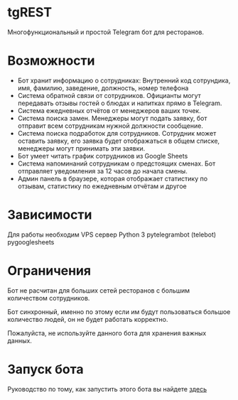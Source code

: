 # tgREST
Многофункциональный и простой Telegram бот для ресторанов.


# Возможности

- Бот хранит информацию о сотрудниках: Внутренний код сотрундика, имя, фамилию, заведение, должность, номер телефона
- Система обратной связи от сотрудников. Официанты могут передавать отзывы гостей о блюдах и напитках прямо в Telegram.
- Система ежедневных отчётов от менеджеров ваших точек.
- Система поиска замен. Менеджеры могут подать заявку, бот отправит всем сотрудникам нужной должности сообщение.
- Система поиска подработок для сотрудников. Сотрудник может оставить заявку, его заявка будет отображаться в общем списке, менеджеры могут принимать эти заявки.
- Бот умеет читать график сотрудников из Google Sheets
- Система напоминаний сотрудникам о предстоящих сменах. Бот отправляет уведомления за 12 часов до начала смены.
- Админ панель в браузере, которая отображает статистику по отзывам, статистику по ежедневным отчётам и другое

# Зависимости

Для работы необходим VPS сервер
Python 3
pytelegrambot (telebot)
pygooglesheets


# Ограничения

Бот не расчитан для больших сетей ресторанов с большим количеством сотрудников.

Бот синхронный, именно по этому если им будут пользоваться большое количество людей, он не будет работать корректно.

Пожалуйста, не используйте данного бота для хранения важных данных.


# Запуск бота

Руководство по тому, как запустить этого бота вы найдете [здесь](https://github.com/io451/tgREST/wiki/%D0%97%D0%B0%D0%BF%D1%83%D1%81%D0%BA-%D0%B1%D0%BE%D1%82%D0%B0)
